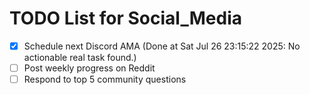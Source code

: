 # TODO List for Social_Media

- [x] Schedule next Discord AMA  (Done at Sat Jul 26 23:15:22 2025: No actionable real task found.)
- [ ] Post weekly progress on Reddit
- [ ] Respond to top 5 community questions